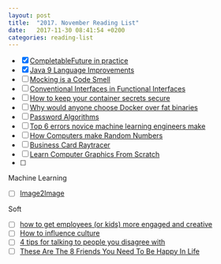 ```yaml
---
layout: post
title:  "2017. November Reading List"
date:   2017-11-30 08:41:54 +0200
categories: reading-list
---
```


- [x] [CompletableFuture in practice](http://www.marccarre.com/2016/05/08/java-8-concurrency-completablefuture-in-practice.html)
- [x] [Java 9 Language Improvements](https://zeroturnaround.com/rebellabs/the-best-java-9-language-and-api-improvements/)
- [ ] [Mocking is a Code Smell](https://medium.com/javascript-scene/mocking-is-a-code-smell-944a70c90a6a)
- [ ] [Conventional Interfaces in Functional Interfaces](https://codurance.com/2017/10/26/conventional-interfaces/)
- [ ] [How to keep your container secrets secure](https://techbeacon.com/how-keep-your-container-secrets-secure)
- [ ] [Why would anyone choose Docker over fat binaries](http://www.smashcompany.com/technology/why-would-anyone-choose-docker-over-fat-binaries)
- [ ] [Password Algorithms](http://penguindreams.org/blog/password-algorithms/)
- [ ] [Top 6 errors novice machine learning engineers make](https://medium.com/towards-data-science/top-6-errors-novice-machine-learning-engineers-make-e82273d394db)
- [ ] [How Computers make Random Numbers](https://medium.com/delta-force/how-computers-make-random-numbers-51e8938d9d53)
- [ ] [Business Card Raytracer](http://fabiensanglard.net/rayTracing_back_of_business_card/)
- [ ] [Learn Computer Graphics From Scratch](http://www.scratchapixel.com)
- [ ] 

Machine Learning
- [ ] [Image2Image](https://affinelayer.com/pixsrv/)

Soft
- [ ] [how to get employees (or kids) more engaged and creative](https://work.qz.com/1106033/adam-grant-on-how-to-make-employees-and-kids-more-productive-creative-and-successful/)
- [ ] [How to influence culture](https://m.signalvnoise.com/how-to-influence-culture-7b53e360b53f)
- [ ] [4 tips for talking to people you disagree with](https://ideas.ted.com/4-tips-for-talking-to-people-you-disagree-with/)
- [ ] [These Are The 8 Friends You Need To Be Happy In Life](http://www.bakadesuyo.com/2017/11/friends-you-need/)
